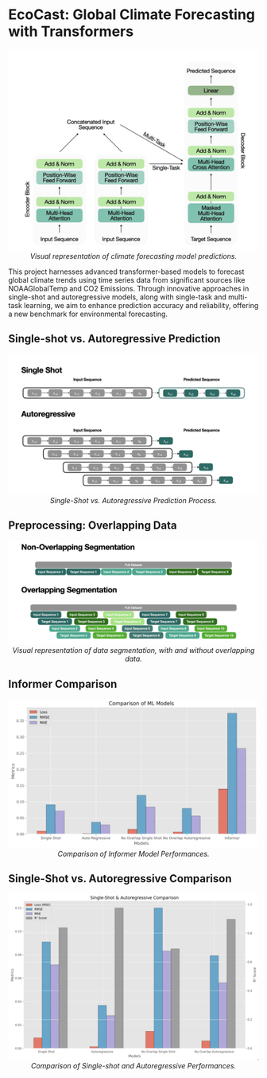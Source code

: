 # EcoCast: Global Climate Forecasting with Transformers

<p align="center">
  <img src="/Diagrams/architecture.jpeg" alt="Climate Forecasting Visualization">
  <br>
  <em>Visual representation of climate forecasting model predictions.</em>
</p>

This project harnesses advanced transformer-based models to forecast global climate trends using time series data from significant sources like NOAAGlobalTemp and CO2 Emissions. Through innovative approaches in single-shot and autoregressive models, along with single-task and multi-task learning, we aim to enhance prediction accuracy and reliability, offering a new benchmark for environmental forecasting.

## Single-shot vs. Autoregressive Prediction
<p align="center">
  <img src="/Diagrams/singleshotvautoregressive.jpeg" alt="Single-shot vs. Autoregressive Prediction">
  <br>
  <em>Single-Shot vs. Autoregressive Prediction Process.</em>
</p>

## Preprocessing: Overlapping Data
<p align="center">
  <img src="/Diagrams/segmentation.jpeg" alt="Climate Forecasting Visualization">
  <br>
  <em>Visual representation of data segmentation, with and without overlapping data.</em>
</p>

## Informer Comparison
<p align="center">
  <img src="/Single Feature Model/figures/Informer Comparison.jpg" alt="Climate Forecasting Visualization">
  <br>
  <em>Comparison of Informer Model Performances.</em>
</p>

## Single-Shot vs. Autoregressive Comparison
<p align="center">
  <img src="/Single Feature Model/figures/Single-Shot & Autoregressive Comparison.jpg" alt="Climate Forecasting Visualization">
  <br>
  <em>Comparison of Single-shot and Autoregressive Performances.</em>
</p>
